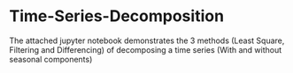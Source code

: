 # Time-Series-Decomposition
The attached jupyter notebook demonstrates the 3 methods (Least Square, Filtering and Differencing) of decomposing a time series (With and without seasonal components) 

